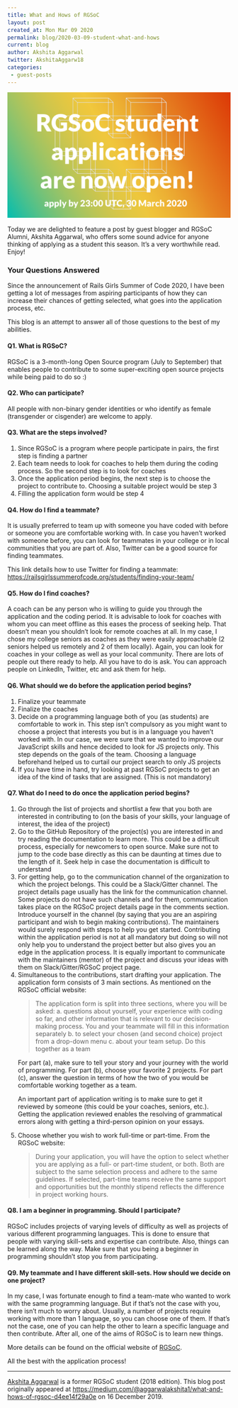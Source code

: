 ```yaml
---
title: What and Hows of RGSoC
layout: post
created_at: Mon Mar 09 2020
permalink: blog/2020-03-09-student-what-and-hows
current: blog
author: Akshita Aggarwal
twitter: AkshitaAggarw18
categories:
 - guest-posts
---
```


![Apply now!](/img/blog/2020/2020-Apps-Open-PNG.png)

<p>Today we are delighted to feature a post by guest blogger and RGSoC Alumni, Akshita Aggarwal, who offers some sound advice for anyone thinking of applying as a student this season. It’s a very worthwhile read. Enjoy!</p>

<h3>Your Questions Answered</h3>
<p>Since the announcement of Rails Girls Summer of Code 2020, I have been getting a lot of messages from aspiring participants of how they can increase their chances of getting selected, what goes into the application process, etc.</p>

<p>This blog is an attempt to answer all of those questions to the best of my abilities.</p>

<h4>Q1. What is RGSoC?</h4>
<p>RGSoC is a 3-month-long Open Source program (July to September) that enables people to contribute to some super-exciting open source projects while being paid to do so :)</p>

<h4>Q2. Who can participate?</h4>
<p>All people with non-binary gender identities or who identify as female (transgender or cisgender) are welcome to apply.</p>

<h4>Q3. What are the steps involved?</h4>
<ol>
  <li>Since RGSoC is a program where people participate in pairs, the first step is finding a partner</li>
  <li>Each team needs to look for coaches to help them during the coding process. So the second step is to look for coaches</li>
  <li>Once the application period begins, the next step is to choose the project to contribute to. Choosing a suitable project would be step 3</li>
  <li>Filling the application form would be step 4</li>
</ol>

<h4>Q4. How do I find a teammate?</h4>
<p>It is usually preferred to team up with someone you have coded with before or someone you are comfortable working with. In case you haven’t worked with someone before, you can look for teammates in your college or in local communities that you are part of. Also, Twitter can be a good source for finding teammates.</p>

<p>This link details how to use Twitter for finding a teammate: <a href="https://railsgirlssummerofcode.org/students/finding-your-team/#find-teammate" target="_blank">https://railsgirlssummerofcode.org/students/finding-your-team/</a></p>

<h4>Q5. How do I find coaches?</h4>
<p>A coach can be any person who is willing to guide you through the application and the coding period. It is advisable to look for coaches with whom you can meet offline as this eases the process of seeking help. That doesn’t mean you shouldn’t look for remote coaches at all. In my case, I chose my college seniors as coaches as they were easily approachable (2 seniors helped us remotely and 2 of them locally). Again, you can look for coaches in your college as well as your local community. There are lots of people out there ready to help. All you have to do is ask. You can approach people on LinkedIn, Twitter, etc and ask them for help.</p>

<h4>Q6. What should we do before the application period begins?</h4>
<ol>
  <li>Finalize your teammate</li>
  <li>Finalize the coaches</li>
  <li>Decide on a programming language both of you (as students) are comfortable to work in. This step isn’t compulsory as you might want to choose a project that interests you but is in a language you haven’t worked with. In our case, we were sure that we wanted to improve our JavaScript skills and hence decided to look for JS projects only. This step depends on the goals of the team. Choosing a language beforehand helped us to curtail our project search to only JS projects</li>
  <li>If you have time in hand, try looking at past RGSoC projects to get an idea of the kind of tasks that are assigned. (This is not mandatory)</li>
</ol>

<h4>Q7. What do I need to do once the application period begins?</h4>
<ol>
  <li>Go through the list of projects and shortlist a few that you both are interested in contributing to (on the basis of your skills, your language of interest, the idea of the project)</li>
  <li>Go to the GitHub Repository of the project(s) you are interested in and try reading the documentation to learn more. This could be a difficult process, especially for newcomers to open source. Make sure not to jump to the code base directly as this can be daunting at times due to the length of it. Seek help in case the documentation is difficult to understand</li>
  <li>For getting help, go to the communication channel of the organization to which the project belongs. This could be a Slack/Gitter channel. The project details page usually has the link for the communication channel. Some projects do not have such channels and for them, communication takes place on the RGSoC project details page in the comments section. Introduce yourself in the channel (by saying that you are an aspiring participant and wish to begin making contributions). The maintainers would surely respond with steps to help you get started. Contributing within the application period is not at all mandatory but doing so will not only help you to understand the project better but also gives you an edge in the application process. It is equally important to communicate with the maintainers (mentor) of the project and discuss your ideas with them on Slack/Gitter/RGSoC project page.</li>
  <li>Simultaneous to the contributions, start drafting your application. The application form consists of 3 main sections. As mentioned on the RGSoC official website:

<blockquote>The application form is split into three sections, where you will be asked:
a. questions about yourself, your experience with coding so far, and other information that is relevant to our decision-making process. You and your teammate will fill in this information separately
b. to select your chosen (and second choice) project from a drop-down menu
c. about your team setup. Do this together as a team</blockquote>

<p>For part (a), make sure to tell your story and your journey with the world of programming. For part (b), choose your favorite 2 projects. For part (c), answer the question in terms of how the two of you would be comfortable working together as a team.</p>

<p>An important part of application writing is to make sure to get it reviewed by someone (this could be your coaches, seniors, etc.). Getting the application reviewed enables the resolving of grammatical errors along with getting a third-person opinion on your essays.</p>

  <li>Choose whether you wish to work full-time or part-time. From the RGSoC website:</li>

<blockquote>During your application, you will have the option to select whether you are applying as a full- or part-time student, or both. Both are subject to the same selection process and adhere to the same guidelines. If selected, part-time teams receive the same support and opportunities but the monthly stipend reflects the difference in project working hours.</blockquote>
</ol>

<h4>Q8. I am a beginner in programming. Should I participate?</h4>
<p>RGSoC includes projects of varying levels of difficulty as well as projects of various different programming languages. This is done to ensure that people with varying skill-sets and expertise can contribute. Also, things can be learned along the way. Make sure that you being a beginner in programming shouldn’t stop you from participating.</p>

<h4>Q9. My teammate and I have different skill-sets. How should we decide on one project?</h4>
<p>In my case, I was fortunate enough to find a team-mate who wanted to work with the same programming language. But if that’s not the case with you, there isn’t much to worry about. Usually, a number of projects require working with more than 1 language, so you can choose one of them. If that’s not the case, one of you can help the other to learn a specific language and then contribute. After all, one of the aims of RGSoC is to learn new things.</p>

<p>More details can be found on the official website of <a href="https://railsgirlssummerofcode.org/" target="_blank">RGSoC</a>.</p>

<p>All the best with the application process!</p>

<hr>
<p><a href="https://github.com/Akshitaag" target="_blank">Akshita Aggarwal</a> is a former RGSoC student (2018 edition). This blog post originally appeared at <a href="https://medium.com/@aggarwalakshita1/what-and-hows-of-rgsoc-d4ee14f29a0e" target="_blank">https://medium.com/@aggarwalakshita1/what-and-hows-of-rgsoc-d4ee14f29a0e</a> on 16 December 2019.</p>
